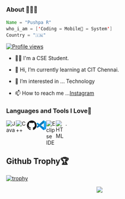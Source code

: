### About 🙋🏻‍♂️
```Java
Name = "Pushpa R"
who_i_am = ['Coding = Mobile💙 = System']
Country = "🇮🇳"
```
[![Profile views](https://arturio.dev/pushgithubrit)](https://github.com/pushgithubrit)





- 👨‍💻 I'm a CSE Student.
- 👋 Hi, I’m currently learning at CIT Chennai.
- 👀 I’m interested in ... Technology
  

- 📫 How to reach me ...[Instagram](https://www.instagram.com/moni_mani_24/)



<!---
Monisha/Monisha is a ✨ special ✨ repository because its `README.md` (this file) appears on your GitHub profile.
You can click the Preview link to take a look at your changes.
--->

### Languages and Tools I Love💙
[<img align="left" alt="Java" width="26px" src="https://upload.wikimedia.org/wikipedia/en/thumb/3/30/Java_programming_language_logo.svg/1200px-Java_programming_language_logo.svg.png" />](https://javaonline.org/)
[<img align="left" alt="C++" width="30px" src="https://encrypted-tbn0.gstatic.com/images?q=tbn:ANd9GcTj_Ffx88yYK68Ylul4lI-TPpmN3MEZFgW5Ww&usqp=CAU" />](https://en.wikipedia.org/wiki/C%2B%2B/).
[<img align="left" alt="GitHub" width="26px" src="https://raw.githubusercontent.com/github/explore/78df643247d429f6cc873026c0622819ad797942/topics/github/github.png" />](https://git-scm.com/)
[<img align="left" alt="Visual Studio code" width="26px" src="https://raw.githubusercontent.com/github/explore/80688e429a7d4ef2fca1e82350fe8e3517d3494d/topics/visual-studio-code/visual-studio-code.png" />](https://code.visualstudio.com/)
[<img align="left" alt="Eclipse IDE" width="26px" src="https://algol.dev/wp-content/uploads/2020/10/logo-eclipse.png" />](https://www.eclipse.org/ide/)
[<img align="left" alt="HTML" width="26px" src="https://encrypted-tbn0.gstatic.com/images?q=tbn:ANd9GcT_jEgAoo3Lkvap1jOPAS9GqFFP-GsmCxMabw&usqp=CAU" />](https://en.wikipedia.org/wiki/HTML)






    







<br />
<br />


## Github Trophy🏆

[![trophy](https://github-profile-trophy.vercel.app/?username=pushgithubrit&theme=onedark)](https://github.com/pushgithubrit)



<p align="center">
    <img src="https://img.shields.io/badge/THANKS%20FOR-VISITING%20💙-red?style=for-the-badge&logo=github"/>
</p>
